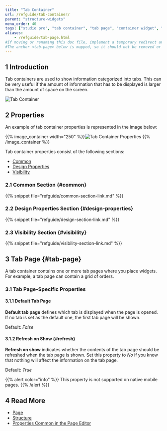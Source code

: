 ```yaml
---
title: "Tab Container"
url: /refguide/tab-container/
parent: "structure-widgets"
menu_order: 40
tags: ["studio pro", "tab container", "tab page", "container widget", "widget"]
aliases:
    - /refguide/tab-page.html
#If moving or renaming this doc file, implement a temporary redirect and let the respective team know they should update the URL in the product. See Mapping to Products for more details.
#The anchor <tab-page> below is mapped, so it should not be removed or changed.
---
```


## 1 Introduction

Tab containers are used to show information categorized into tabs. This can be very useful if the amount of information that has to be displayed is larger than the amount of space on the screen.

![Tab Container](/attachments/refguide/modeling/pages/structure-widgets/tab-container/tab-container.png)

## 2 Properties

An example of tab container properties is represented in the image below:

{{% image_container width="250" %}}![Tab Container Properties](/attachments/refguide/modeling/pages/structure-widgets/tab-container/tab-container-properties.png)
{{% /image_container %}}

Tab container properties consist of the following sections:

* [Common](#common)
* [Design Properties](#design-properties)
* [Visibility](#visibility)

### 2.1 Common Section {#common}

{{% snippet file="refguide/common-section-link.md" %}}

### 2.2 Design Properties Section {#design-properties}

{{% snippet file="refguide/design-section-link.md" %}} 

### 2.3 Visibility Section {#visibility}

{{% snippet file="refguide/visibility-section-link.md" %}}

## 3 Tab Page {#tab-page}

A tab container contains one or more tab pages where you place widgets. For example, a tab page can contain a grid of orders.

### 3.1 Tab Page-Specific Properties

#### 3.1.1 Default Tab Page

**Default tab page** defines which tab is displayed when the page is opened. If no tab is set as the default one, the first tab page will be shown. 

Default: *False*

#### 3.1.2 Refresh on Show {#refresh}

**Refresh on show** indicates whether the contents of the tab page should be refreshed when the tab page is shown. Set this property to *No* if you know that nothing will affect the information on the tab page.

Default: *True*

{{% alert color="info" %}}
This property is not supported on native mobile pages.
{{% /alert %}}

## 4 Read More

* [Page](/refguide/page/)
* [Structure](/refguide/structure-widgets/)
* [Properties Common in the Page Editor](/refguide/common-widget-properties/)
